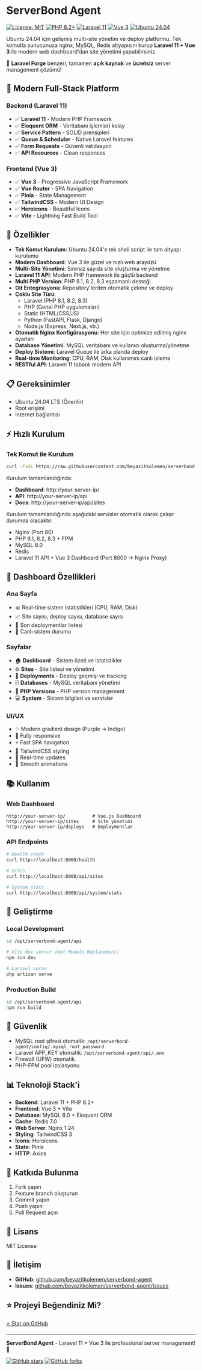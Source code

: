 # ServerBond Agent

[![License: MIT](https://img.shields.io/badge/License-MIT-yellow.svg)](https://opensource.org/licenses/MIT)
[![PHP 8.2+](https://img.shields.io/badge/php-8.2+-777BB4.svg)](https://www.php.net/)
[![Laravel 11](https://img.shields.io/badge/laravel-11-FF2D20.svg)](https://laravel.com)
[![Vue 3](https://img.shields.io/badge/vue-3-42b883.svg)](https://vuejs.org)
[![Ubuntu 24.04](https://img.shields.io/badge/ubuntu-24.04-orange.svg)](https://ubuntu.com/)

Ubuntu 24.04 için gelişmiş multi-site yönetim ve deploy platformu. Tek komutla sunucunuza nginx, MySQL, Redis altyapısını kurup **Laravel 11 + Vue 3** ile modern web dashboard'dan site yönetimi yapabilirsiniz.

🌟 **Laravel Forge** benzeri, tamamen **açık kaynak** ve **ücretsiz** server management çözümü!

## 🚀 Modern Full-Stack Platform

### Backend (Laravel 11)
- ✅ **Laravel 11** - Modern PHP Framework
- ✅ **Eloquent ORM** - Veritabanı işlemleri kolay
- ✅ **Service Pattern** - SOLID prensipleri
- ✅ **Queue & Scheduler** - Native Laravel features
- ✅ **Form Requests** - Güvenli validasyon
- ✅ **API Resources** - Clean responses

### Frontend (Vue 3)
- ✅ **Vue 3** - Progressive JavaScript Framework
- ✅ **Vue Router** - SPA Navigation
- ✅ **Pinia** - State Management
- ✅ **TailwindCSS** - Modern UI Design
- ✅ **Heroicons** - Beautiful Icons
- ✅ **Vite** - Lightning Fast Build Tool

## 🚀 Özellikler

- **Tek Komut Kurulum**: Ubuntu 24.04'e tek shell script ile tam altyapı kurulumu
- **Modern Dashboard**: Vue 3 ile güzel ve hızlı web arayüzü
- **Multi-Site Yönetimi**: Sınırsız sayıda site oluşturma ve yönetme
- **Laravel 11 API**: Modern PHP framework ile güçlü backend
- **Multi PHP Version**: PHP 8.1, 8.2, 8.3 eşzamanlı desteği
- **Git Entegrasyonu**: Repository'lerden otomatik çekme ve deploy
- **Çoklu Site Türü**:
  - Laravel (PHP 8.1, 8.2, 8.3)
  - PHP (Genel PHP uygulamaları)
  - Static (HTML/CSS/JS)
  - Python (FastAPI, Flask, Django)
  - Node.js (Express, Next.js, vb.)
- **Otomatik Nginx Konfigürasyonu**: Her site için optimize edilmiş nginx ayarları
- **Database Yönetimi**: MySQL veritabanı ve kullanıcı oluşturma/yönetme
- **Deploy Sistemi**: Laravel Queue ile arka planda deploy
- **Real-time Monitoring**: CPU, RAM, Disk kullanımını canlı izleme
- **RESTful API**: Laravel 11 tabanlı modern API

## 📋 Gereksinimler

- Ubuntu 24.04 LTS (Önerilir)
- Root erişimi
- İnternet bağlantısı

## ⚡ Hızlı Kurulum

### Tek Komut ile Kurulum

```bash
curl -fsSL https://raw.githubusercontent.com/beyazitkolemen/serverbond-agent/main/install.sh | sudo bash
```

Kurulum tamamlandığında:
- **Dashboard**: http://your-server-ip/
- **API**: http://your-server-ip/api
- **Docs**: http://your-server-ip/api/sites

Kurulum tamamlandığında aşağıdaki servisler otomatik olarak çalışır durumda olacaktır:
- Nginx (Port 80)
- PHP 8.1, 8.2, 8.3 + FPM
- MySQL 8.0
- Redis
- Laravel 11 API + Vue 3 Dashboard (Port 8000 → Nginx Proxy)

## 🎨 Dashboard Özellikleri

### Ana Sayfa
- 📊 Real-time sistem istatistikleri (CPU, RAM, Disk)
- 📈 Site sayısı, deploy sayısı, database sayısı
- 🚀 Son deploymentlar listesi
- 💚 Canlı sistem durumu

### Sayfalar
- 🏠 **Dashboard** - Sistem özeti ve istatistikler
- 🌐 **Sites** - Site listesi ve yönetimi
- 🚀 **Deployments** - Deploy geçmişi ve tracking
- 🗄️ **Databases** - MySQL veritabanı yönetimi
- 🐘 **PHP Versions** - PHP version management
- 💻 **System** - Sistem bilgileri ve servisler

### UI/UX
- ✨ Modern gradient design (Purple → Indigo)
- 📱 Fully responsive
- ⚡ Fast SPA navigation
- 🎨 TailwindCSS styling
- 🔄 Real-time updates
- 💫 Smooth animations

## 📚 Kullanım

### Web Dashboard
```
http://your-server-ip/          # Vue.js Dashboard
http://your-server-ip/sites     # Site yönetimi
http://your-server-ip/deploys   # Deploymentlar
```

### API Endpoints
```bash
# Health check
curl http://localhost:8000/health

# Sites
curl http://localhost:8000/api/sites

# System stats
curl http://localhost:8000/api/system/stats
```

## 🔧 Geliştirme

### Local Development
```bash
cd /opt/serverbond-agent/api

# Vite dev server (Hot Module Replacement)
npm run dev

# Laravel serve
php artisan serve
```

### Production Build
```bash
cd /opt/serverbond-agent/api
npm run build
```

## 🔐 Güvenlik

- MySQL root şifresi otomatik: `/opt/serverbond-agent/config/.mysql_root_password`
- Laravel APP_KEY otomatik: `/opt/serverbond-agent/api/.env`
- Firewall (UFW) otomatik
- PHP-FPM pool izolasyonu

## 📊 Teknoloji Stack'i

- **Backend**: Laravel 11 + PHP 8.2+
- **Frontend**: Vue 3 + Vite
- **Database**: MySQL 8.0 + Eloquent ORM
- **Cache**: Redis 7.0
- **Web Server**: Nginx 1.24
- **Styling**: TailwindCSS 3
- **Icons**: Heroicons
- **State**: Pinia
- **HTTP**: Axios

## 🤝 Katkıda Bulunma

1. Fork yapın
2. Feature branch oluşturun
3. Commit yapın
4. Push yapın
5. Pull Request açın

## 📝 Lisans

MIT License

## 📧 İletişim

- **GitHub**: [github.com/beyazitkolemen/serverbond-agent](https://github.com/beyazitkolemen/serverbond-agent)
- **Issues**: [github.com/beyazitkolemen/serverbond-agent/issues](https://github.com/beyazitkolemen/serverbond-agent/issues)

## ⭐ Projeyi Beğendiniz Mi?

[⭐ Star on GitHub](https://github.com/beyazitkolemen/serverbond-agent)

---

**ServerBond Agent** - Laravel 11 + Vue 3 ile professional server management! 🚀

[![GitHub stars](https://img.shields.io/github/stars/beyazitkolemen/serverbond-agent?style=social)](https://github.com/beyazitkolemen/serverbond-agent/stargazers)
[![GitHub forks](https://img.shields.io/github/forks/beyazitkolemen/serverbond-agent?style=social)](https://github.com/beyazitkolemen/serverbond-agent/network/members)
